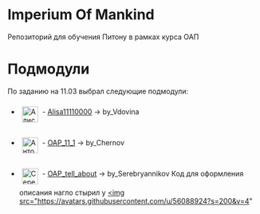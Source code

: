# Imperium Of Mankind
Репозиторий для обучения Питону в рамках курса ОАП
# Подмодули
По заданию на 11.03 выбрал следующие подмодули:
* <span><a href="https://github.com/Alisa11110000/" target="_blank" title="LisaVdovina"><img src="https://avatars.githubusercontent.com/u/79804290?s=400&v=4" alt="Алиса Вдовина" width="32" height="32" align="middle" vspace="8" hspace="5"></a> - <a href="https://github.com/Alisa11110000/oap_progi" target="_blank">Alisa11110000</a> -> by_Vdovina</span>

* <span><a href="https://github.com/macJIuHa/" target="_blank" title="macJIuHa"><img src="https://avatars.githubusercontent.com/u/23420290?s=460&v=4" alt="Антон Чернов" width="32" height="32" align="middle" vspace="8" hspace="5"></a> - <a href="https://github.com/macJIuHa/OAP_11_1" target="_blank">OAP_11_1</a> -> by_Chernov</span>

* <span><a href="https://github.com/StudLabs" target="_blank" title="StudLabs"><img src="https://avatars.githubusercontent.com/u/56088924?s=200&v=4" alt="Серебрянников Олег" width="32" height="32" align="middle" vspace="8" hspace="5"></a> - <a href="https://github.com/StudLabs/OAP_tell_about" target="_blank">OAP_tell_about</a> -> by_Serebryannikov</span>
Код для оформления описания нагло стырил у <span><a href="https://github.com/StudLabs" target="_blank" title="StudLabs"><img src="https://avatars.githubusercontent.com/u/56088924?s=200&v=4"
